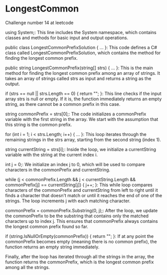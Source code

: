 # LongestCommon
Challenge number 14 at leetcode

using System;: This line includes the System namespace, which contains classes and methods for basic input and output operations.

public class LongestCommonPrefixSolution { ... }: This code defines a C# class called LongestCommonPrefixSolution, which contains the method for finding the longest common prefix.

public string LongestCommonPrefix(string[] strs) { ... }: This is the main method for finding the longest common prefix among an array of strings. It takes an array of strings called strs as input and returns a string as the output.

if (strs == null || strs.Length == 0) { return ""; }: This line checks if the input array strs is null or empty. If it is, the function immediately returns an empty string, as there cannot be a common prefix in this case.

string commonPrefix = strs[0];: The code initializes a commonPrefix variable with the first string in the array. We start with the assumption that this string is the common prefix.

for (int i = 1; i < strs.Length; i++) { ... }: This loop iterates through the remaining strings in the strs array, starting from the second string (index 1).

string currentString = strs[i];: Inside the loop, we initialize a currentString variable with the string at the current index i.

int j = 0;: We initialize an index j to 0, which will be used to compare characters in the commonPrefix and currentString.

while (j < commonPrefix.Length && j < currentString.Length && commonPrefix[j] == currentString[j]) { j++; }: This while loop compares characters of the commonPrefix and currentString from left to right until it finds a character that doesn't match or until it reaches the end of one of the strings. The loop increments j with each matching character.

commonPrefix = commonPrefix.Substring(0, j);: After the loop, we update the commonPrefix to be the substring that contains only the matched characters up to index j. This ensures that commonPrefix always contains the longest common prefix found so far.

if (string.IsNullOrEmpty(commonPrefix)) { return ""; }: If at any point the commonPrefix becomes empty (meaning there is no common prefix), the function returns an empty string immediately.

Finally, after the loop has iterated through all the strings in the array, the function returns the commonPrefix, which is the longest common prefix among all the strings.
